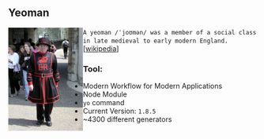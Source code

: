 ##  Yeoman
<div class="figure">
    <img src="../resources/yeoman-real.jpg" alt="yeoman-real" style="width: 30%; float:left;"/>
</div>


```A yeoman /ˈjoʊmən/ was a member of a social class in late medieval to early modern England.``` [[wikipedia](https://en.wikipedia.org/wiki/Yeoman)]

### Tool:
 + Modern Workflow for Modern Applications
 + Node Module
 + `yo` command
 + Current Version: `1.8.5`
 + ~4300 different generators
